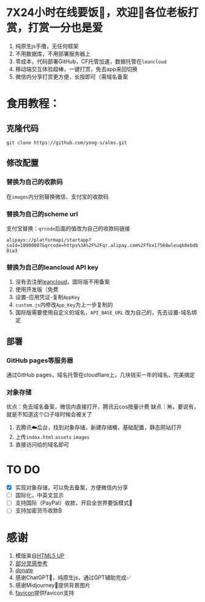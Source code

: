 # 7X24小时在线要饭🍚，欢迎👏各位老板打赏，打赏一分也是爱
1. 纯原生js手撸，无任何框架
2. 不用数据库，不用部署服务器上
3. 零成本，代码部署GitHub，CF托管加速，数据托管在`leancloud`
4. 移动端交互体验超棒，一键打赏，免去app来回切换
5. 微信内分享打赏更方便，长按即可（需域名备案

# 食用教程：

## 克隆代码

`git clone https://github.com/yong-s/alms.git`

## 修改配置

### 替换为自己的收款码

在`images`内分别替换微信、支付宝的收款码

### 替换为自己的scheme url

支付宝替换：`qrcode`后面的值改为自己的收款码链接

`alipays://platformapi/startapp?saId=10000007&qrcode=https%3A%2F%2Fqr.alipay.com%2Ffkx17568wleuqk0ebdb8ia3`

### 替换为自己的leancloud API key

1. 没有去注册[leancloud](https://console.leancloud.app/apps)，国际版不用备案
2. 使用开发版（免费
3. 设置-应用凭证-复制`AppKey`
4. `custom.js`内修改`App_Key`为上一步复制的
5. 国际版需要使用自定义的域名，`API_BASE_URL` 改为自己的，先去设置-域名绑定

## 部署
### GitHub pages等服务器
通过GitHub pages，域名托管在cloudflare上，几块钱买一年的域名，完美搞定

### 对象存储
优点：免去域名备案，微信内直接打开，腾讯云cos按量计费
缺点：🈚️，要说有，就是不知道这个口子啥时候会被关了
1. 去腾讯☁️后台，找到对象存储，新建存储桶，基础配置，静态网站打开
2. 上传`index.html` `assets` `images`
3. 直接访问给的域名即可

# TO DO
- [x] 实现对象存储，可以免去备案，方便微信内分享
- [ ] 国际化，中英文显示
- [ ] 支持国际（PayPal）收款，开启全世界要饭模式🤣
- [ ] 支持加密货币收款₿

# 感谢
1. 模版来自[HTML5 UP](html5up.net)
2. [部分灵感参考](https://github.com/DomeenoH/Hexo-Donate)
3. [donate](https://blog.dominoh.com/donate)
4. 感谢ChatGPT🙏，纯原生js，通过GPT辅助完成✅
5. 感谢Midjourney🙏提供背景图片
6. [favicon](https://favicon.io/emoji-favicons/bowl-with-spoon/)提供favicon支持